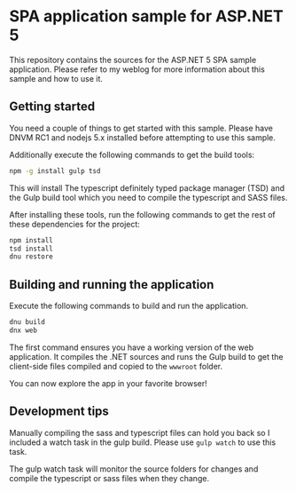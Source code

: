 SPA application sample for ASP.NET 5
====================================
This repository contains the sources for the ASP.NET 5 SPA sample application.
Please refer to my weblog for more information about this sample and how to use it.

## Getting started
You need a couple of things to get started with this sample.
Please have DNVM RC1 and nodejs 5.x installed before attempting to use this sample.

Additionally execute the following commands to get the build tools:

``` bash
npm -g install gulp tsd
```

This will install The typescript definitely typed package manager (TSD)
and the Gulp build tool which you need to compile the typescript and SASS files.

After installing these tools, run the following commands to get the rest of these
dependencies for the project:

``` bash
npm install
tsd install
dnu restore
```

## Building and running the application
Execute the following commands to build and run the application.

``` bash
dnu build
dnx web
```

The first command ensures you have a working version of the web application.
It compiles the .NET sources and runs the Gulp build to get the client-side
files compiled and copied to the `wwwroot` folder.

You can now explore the app in your favorite browser!

## Development tips
Manually compiling the sass and typescript files can hold you back so I included
a watch task in the gulp build. Please use `gulp watch` to use this task.

The gulp watch task will monitor the source folders for changes and compile the
typescript or sass files when they change.
